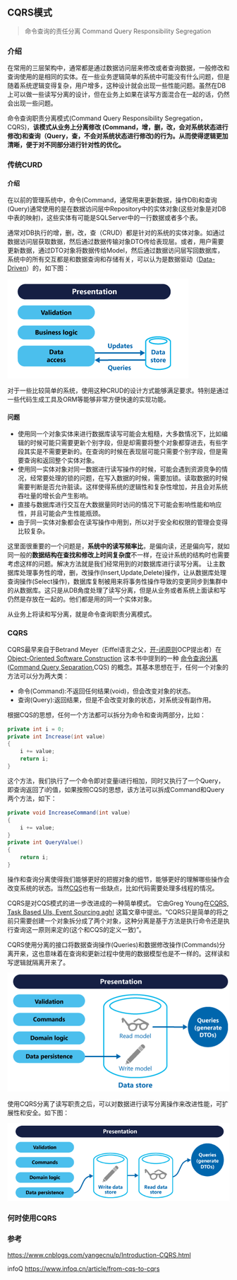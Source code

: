 ## CQRS模式

> 命令查询的责任分离 Command Query Responsibility Segregation

### 介绍

在常用的三层架构中，通常都是通过数据访问层来修改或者查询数据，一般修改和查询使用的是相同的实体。在一些业务逻辑简单的系统中可能没有什么问题，但是随着系统逻辑变得复杂，用户增多，这种设计就会出现一些性能问题。虽然在DB上可以做一些读写分离的设计，但在业务上如果在读写方面混合在一起的话，仍然会出现一些问题。

命令查询职责分离模式(Command Query Responsibility Segregation，CQRS)，**该模式从业务上分离修改 (Command，增，删，改，会对系统状态进行修改)和查询（Query，查，不会对系统状态进行修改)的行为。从而使得逻辑更加清晰，便于对不同部分进行针对性的优化。**



### 传统CURD

#### 介绍

在以前的管理系统中，命令(Command，通常用来更新数据，操作DB)和查询(Query)通常使用的是在数据访问层中Repository中的实体对象(这些对象是对DB中表的映射)，这些实体有可能是SQLServer中的一行数据或者多个表。

通常对DB执行的增，删，改，查（CRUD）都是针对的系统的实体对象。如通过数据访问层获取数据，然后通过数据传输对象DTO传给表现层。或者，用户需要更新数据，通过DTO对象将数据传给Model，然后通过数据访问层写回数据库，系统中的所有交互都是和数据查询和存储有关，可以认为是数据驱动（[Data-Driven](http://en.wikipedia.org/wiki/Data-driven_programming)）的，如下图：

![image-20190911170234920](assets/CQRS/image-20190911170234920.png)

对于一些比较简单的系统，使用这种CRUD的设计方式能够满足要求。特别是通过一些代码生成工具及ORM等能够非常方便快速的实现功能。

#### 问题

- 使用同一个对象实体来进行数据库读写可能会太粗糙，大多数情况下，比如编辑的时候可能只需要更新个别字段，但是却需要将整个对象都穿进去，有些字段其实是不需要更新的。在查询的时候在表现层可能只需要个别字段，但是需要查询和返回整个实体对象。
- 使用同一实体对象对同一数据进行读写操作的时候，可能会遇到资源竞争的情况，经常要处理的锁的问题，在写入数据的时候，需要加锁。读取数据的时候需要判断是否允许脏读。这样使得系统的逻辑性和复杂性增加，并且会对系统吞吐量的增长会产生影响。
- 直接与数据库进行交互在大数据量同时访问的情况下可能会影响性能和响应性，并且可能会产生性能瓶颈。
- 由于同一实体对象都会在读写操作中用到，所以对于安全和权限的管理会变得比较复杂。

这里面很重要的一个问题是，**系统中的读写频率比**，是偏向读，还是偏向写，就如同一般的**数据结构在查找和修改上时间复杂度**不一样，在设计系统的结构时也需要考虑这样的问题。解决方法就是我们经常用到的对数据库进行读写分离。 让主数据库处理事务性的增，删，改操作(Insert,Update,Delete)操作，让从数据库处理查询操作(Select操作)，数据库复制被用来将事务性操作导致的变更同步到集群中的从数据库。这只是从DB角度处理了读写分离，但是从业务或者系统上面读和写仍然是存放在一起的。他们都是用的同一个实体对象。

从业务上将读和写分离，就是命令查询职责分离模式。

### CQRS

CQRS最早来自于Betrand Meyer（Eiffel语言之父，[开-闭原则](http://msdn.microsoft.com/en-us/magazine/cc546578.aspx)OCP提出者）在 [Object-Oriented Software Construction](http://www.amazon.com/gp/product/0136291554) 这本书中提到的一种 [命令查询分离](http://martinfowler.com/bliki/CommandQuerySeparation.html)([Command Query Separation](http://en.wikipedia.org/wiki/Command-query_separation),CQS) 的概念。其基本思想在于，任何一个对象的方法可以分为两大类：

- 命令(Command):不返回任何结果(void)，但会改变对象的状态。
- 查询(Query):返回结果，但是不会改变对象的状态，对系统没有副作用。

根据CQS的思想，任何一个方法都可以拆分为命令和查询两部分，比如：

```java
private int i = 0;
private int Increase(int value)
{
    i += value;
    return i;
}

```

这个方法，我们执行了一个命令即对变量i进行相加，同时又执行了一个Query，即查询返回了i的值，如果按照CQS的思想，该方法可以拆成Command和Query两个方法，如下：

```java
private void IncreaseCommand(int value)
{
    i += value;
}
private int QueryValue()
{
    return i;
}
```

操作和查询分离使得我们能够更好的把握对象的细节，能够更好的理解哪些操作会改变系统的状态。当然[CQS](http://en.wikipedia.org/wiki/Command-query_separation)也有一些缺点，比如代码需要处理多线程的情况。

CQRS是对CQS模式的进一步改进成的一种简单模式。 它由Greg Young在[CQRS, Task Based UIs, Event Sourcing agh!](http://codebetter.com/gregyoung/2010/02/16/cqrs-task-based-uis-event-sourcing-agh/) 这篇文章中提出。“CQRS只是简单的将之前只需要创建一个对象拆分成了两个对象，这种分离是基于方法是执行命令还是执行查询这一原则来定的(这个和CQS的定义一致)”。

CQRS使用分离的接口将数据查询操作(Queries)和数据修改操作(Commands)分离开来，这也意味着在查询和更新过程中使用的数据模型也是不一样的。这样读和写逻辑就隔离开来了。

![image-20190911170844774](assets/CQRS/image-20190911170844774.png)

使用CQRS分离了读写职责之后，可以对数据进行读写分离操作来改进性能，可扩展性和安全。如下图：

![image-20190911170917358](assets/CQRS/image-20190911170917358.png)



### 何时使用CQRS



### 参考

https://www.cnblogs.com/yangecnu/p/Introduction-CQRS.html



infoQ https://www.infoq.cn/article/from-cqs-to-cqrs